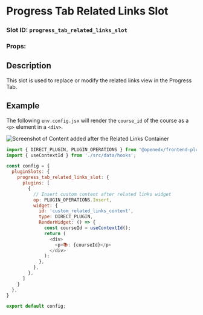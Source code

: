 # Progress Tab Related Links Slot

### Slot ID: `progress_tab_related_links_slot`
### Props:

## Description

This slot is used to replace or modify the related links view in the Progress Tab.

## Example

The following `env.config.jsx` will render the `course_id` of the course as a `<p>` element in a `<div>`.

![Screenshot of Content added after the Related Links Container](./images/progress_tab_related_links_slot.png)

```js
import { DIRECT_PLUGIN, PLUGIN_OPERATIONS } from '@openedx/frontend-plugin-framework';
import { useContextId } from './src/data/hooks';

const config = {
  pluginSlots: {
    progress_tab_related_links_slot: {
      plugins: [
        {
          // Insert custom content after related links widget
          op: PLUGIN_OPERATIONS.Insert,
          widget: {
            id: 'custom_related_links_content',
            type: DIRECT_PLUGIN,
            RenderWidget: () => {
              const courseId = useContextId();
              return (
                <div>
                  <p>📚: {courseId}</p>
                </div>
              );
            },
          },
        },
      ]
    }
  },
}

export default config;
```
